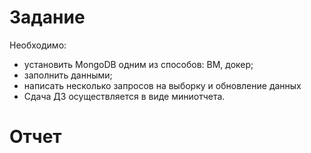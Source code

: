 # Задание
Необходимо:

- установить MongoDB одним из способов: ВМ, докер;
- заполнить данными;
- написать несколько запросов на выборку и обновление данных 
- Сдача ДЗ осуществляется в виде миниотчета.

# Отчет

